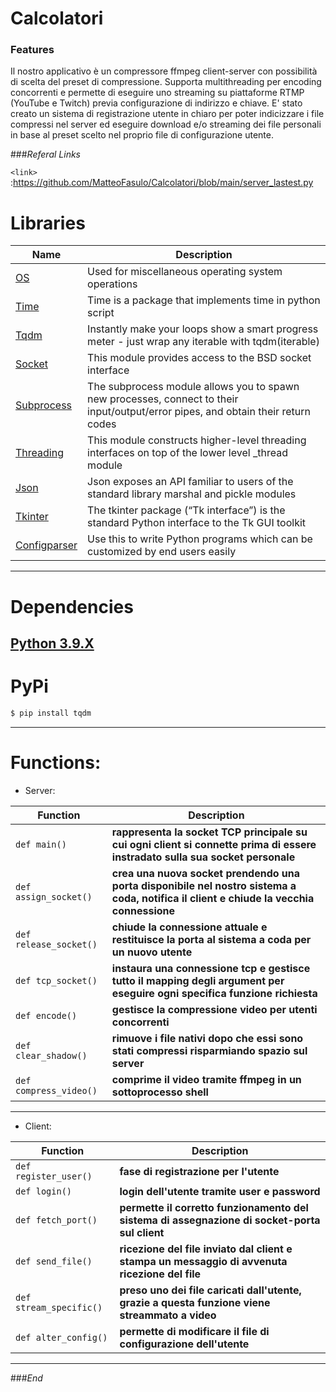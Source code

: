 # Calcolatori
### Features
Il nostro applicativo è un compressore ffmpeg client-server con possibilità di scelta del preset di compressione. Supporta multithreading per encoding concorrenti e permette di eseguire uno streaming su piattaforme RTMP (YouTube e Twitch) previa configurazione di indirizzo e chiave. E' stato creato un sistema di registrazione utente in chiaro per poter indicizzare i file compressi nel server ed eseguire download e/o streaming dei file personali in base al preset scelto nel proprio file di configurazione utente.


###*Referal Links*

`<link>` :<https://github.com/MatteoFasulo/Calcolatori/blob/main/server_lastest.py>

# Libraries

| Name | Description |
| ------------- | ------------------------------ |
| [OS] | Used for miscellaneous operating system operations
| [Time] | Time is a package that implements time in python script
| [Tqdm]| Instantly make your loops show a smart progress meter - just wrap any iterable with tqdm(iterable)
| [Socket] | This module provides access to the BSD socket interface
| [Subprocess] | The subprocess module allows you to spawn new processes, connect to their input/output/error pipes, and obtain their return codes
| [Threading] | This module constructs higher-level threading interfaces on top of the lower level _thread module
| [Json] | Json exposes an API familiar to users of the standard library marshal and pickle modules
| [Tkinter] | The tkinter package (“Tk interface”) is the standard Python interface to the Tk GUI toolkit
| [Configparser] | Use this to write Python programs which can be customized by end users easily

---
# Dependencies

[Python 3.9.X]
---
# PyPi

```sh
$ pip install tqdm
```

----
# Functions:                

- Server:
         
| Function                   | Description                    |
| -------------------------- | ------------------------------ |
| `def main()`                        | **rappresenta la socket TCP principale su cui ogni client si connette prima di essere instradato sulla sua socket personale**|
| `def assign_socket()`               | **crea una nuova socket prendendo una porta disponibile nel nostro sistema a coda, notifica il client e chiude la vecchia connessione**|
| `def release_socket()`              | **chiude la connessione attuale e restituisce la porta al sistema a coda per un nuovo utente**|
| `def tcp_socket()`                  | **instaura una connessione tcp e gestisce tutto il mapping degli argument per eseguire ogni specifica funzione richiesta**|
| `def encode()`                      | **gestisce la compressione video per utenti concorrenti**|
| `def clear_shadow()`                | **rimuove i file nativi dopo che essi sono stati compressi risparmiando spazio sul server**|
| `def compress_video()`              | **comprime il video tramite ffmpeg in un sottoprocesso shell**|

----

- Client:

| Function      | Description                    |
| ------------- | ------------------------------ |
| `def register_user()`   | **fase di registrazione per l'utente**|
| `def login()`      | **login dell'utente tramite user e password**|
| `def fetch_port()`   | **permette il corretto funzionamento del sistema di assegnazione di socket-porta sul client**|
| `def send_file()`   | **ricezione del file inviato dal client e stampa un messaggio di avvenuta ricezione del file**|
| `def stream_specific()`   | **preso uno dei file caricati dall'utente, grazie a questa funzione viene streammato a video**|
| `def alter_config()`   | **permette di modificare il file di configurazione dell'utente**|

----

###*End*


[Python 3.9.X]: <https://www.python.org/downloads/release/python-390/>
[OS]: <https://docs.python.org/3/library/os.html>
[Time]: <https://docs.python.org/3/library/time.html> 
[Tqdm]: <https://pypi.org/project/tqdm/>
[Socket]: <https://docs.python.org/3/library/socket.html> 
[Subprocess]: <https://docs.python.org/3/library/subprocess.html>
[Threading]: <https://docs.python.org/3/library/threading.html>
[Json]: <https://docs.python.org/3/library/json.html>
[Tkinter]: <https://docs.python.org/3/library/tkinter.html> 
[Configparser]: <https://docs.python.org/3/library/configparser.html>

